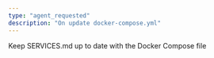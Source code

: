 ```yaml
---
type: "agent_requested"
description: "On update docker-compose.yml"
---
```

Keep SERVICES.md up to date with the Docker Compose file